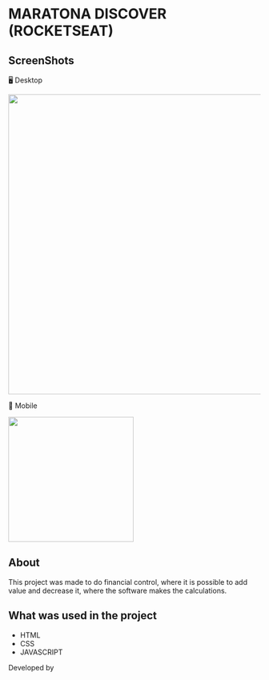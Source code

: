 # MARATONA DISCOVER (ROCKETSEAT)

## ScreenShots

🖥 Desktop

<img src="https://user-images.githubusercontent.com/61122752/130230446-ae088ba7-5df4-45e5-a6bd-45c0b6ebfaca.png" width="600">


📱 Mobile

<img src="https://user-images.githubusercontent.com/61122752/130236836-5922496e-88e3-4065-9296-e3e3fd047f7d.png" width="250">

## About

This project was made to do financial control, where it is possible to add value and decrease it, where the software makes the calculations.

## What was used in the project

* HTML
* CSS
* JAVASCRIPT

Developed by 








